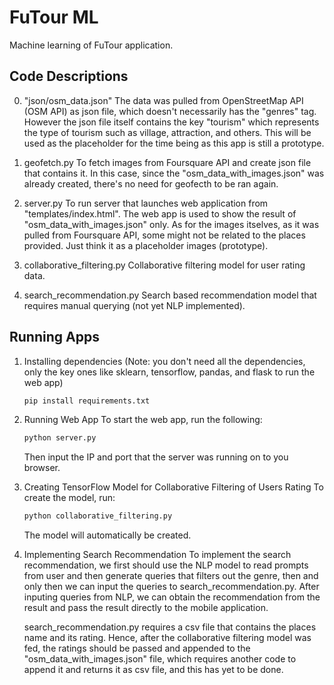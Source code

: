 # FuTour ML
Machine learning of FuTour application.


## Code Descriptions
0. "json/osm_data.json"
    The data was pulled from OpenStreetMap API (OSM API) as json file, which doesn't necessarily has the "genres" tag.
    However the json file itself contains the key "tourism" which represents the type of tourism such as village, attraction, and others.
    This will be used as the placeholder for the time being as this app is still a prototype.

1. geofetch.py
    To fetch images from Foursquare API and create json file that contains it.
    In this case, since the "osm_data_with_images.json" was already created, there's no need for geofecth to be ran again.

2. server.py
    To run server that launches web application from "templates/index.html".
    The web app is used to show the result of "osm_data_with_images.json" only.
    As for the images itselves, as it was pulled from Foursquare API, some might not be related to the places provided.
    Just think it as a placeholder images (prototype).

3. collaborative_filtering.py
    Collaborative filtering model for user rating data.

4. search_recommendation.py
    Search based recommendation model that requires manual querying (not yet NLP implemented).


## Running Apps
1. Installing dependencies (Note: you don't need all the dependencies, only the key ones like sklearn, tensorflow, pandas, and flask to run the web app)
    ```bash
    pip install requirements.txt
    ```

2. Running Web App
    To start the web app, run the following:
    ```bash
    python server.py
    ```
    Then input the IP and port that the server was running on to you browser.

3. Creating TensorFlow Model for Collaborative Filtering of Users Rating
    To create the model, run:
    ```bash
    python collaborative_filtering.py
    ```
    The model will automatically be created.

4. Implementing Search Recommendation
    To implement the search recommendation, we first should use the NLP model to read prompts from user and then generate queries that filters out the genre, then and only then we can input the queries to search_recommendation.py. After inputing queries from NLP, we can obtain the recommendation from the result and pass the result directly to the mobile application.

    search_recommendation.py requires a csv file that contains the places name and its rating. Hence, after the collaborative filtering model was fed, the ratings should be passed and appended to the "osm_data_with_images.json" file, which requires another code to append it and returns it as csv file, and this has yet to be done.